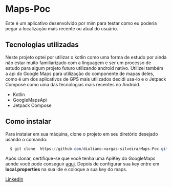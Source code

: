 # Maps-Poc  

Este é um aplicativo desenvolvido por mim para testar como eu poderia pegar a localização mais recente ou atual do usuário.

## Tecnologias utilizadas

Neste projeto optei por utilizar o kotlin como uma forma de estudo por ainda não estar muito familiarizado com a linguagem e ser um processo de estudo para algum projeto futuro utilizando android nativo. Utilizei também a api do Google Maps para utilização do componente de mapas deles, como é um dos aplicativos de GPS mais utilizados decidi usa-lo e o Jetpack Compose como uma das tecnologias mais recentes no Android.

- Kotlin
- GoogleMapsApi
- Jetpack Compose

## Como instalar

Para instalar em sua máquina, clone o projeto em seu diretório desejado usando o comando:

```powershell
  $ git clone  https://github.com/diuliano-vargas-silveira/Maps-Poc.git
```

Após clonar, certifique-se que você tenha uma ApiKey do GoogleMaps aonde você pode conseguir [aqui](https://developers.google.com/maps/documentation/android-sdk/cloud-setup). Depois de configurar sua key entre em <strong>local.properties</strong> na sua ide e coloque a sua key do maps.

[LinkedIn](https://www.linkedin.com/in/diuliano-vargas-da-silveira/)
